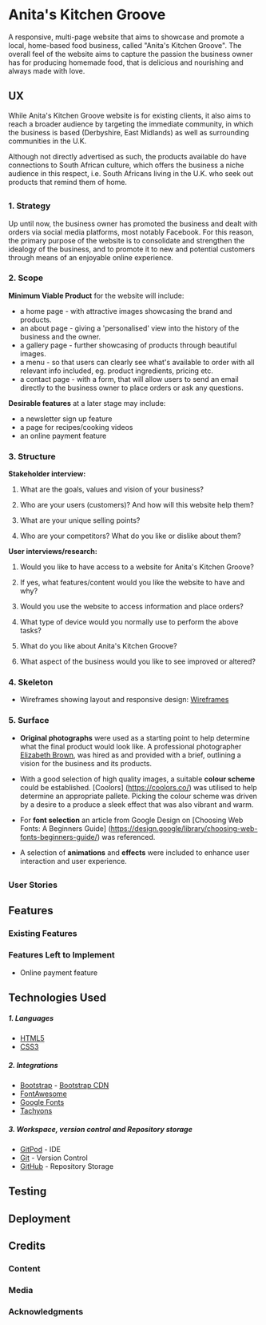 # Anita's Kitchen Groove

A responsive, multi-page website that aims to showcase and promote a local, home-based food business, called "Anita's Kitchen Groove". The overall feel of the website aims to capture the passion the business owner has for producing homemade food, that is delicious and nourishing and always made with love. 

## UX

While Anita's Kitchen Groove website is for existing clients, it also aims to reach a broader audience by targeting the immediate community, in which the business is based (Derbyshire, East Midlands) as well as surrounding communities in the U.K. 

Although not directly advertised as such, the products available do have connections to South African culture, which offers the business a niche audience in this respect, i.e. South Africans living in the U.K. who seek out products that remind them of home. 

##

### 1. Strategy

Up until now, the business owner has promoted the business and dealt with orders via social media platforms, most notably Facebook. For this reason, the primary purpose of the website is to consolidate and strengthen the idealogy of the business, and to promote it to new and potential customers through means of an enjoyable online experience. 

### 2. Scope

**Minimum Viable Product** for the website will include:

* a home page - with attractive images showcasing the brand and products. 
* an about page - giving a 'personalised' view into the history of the business and the owner. 
* a gallery page - further showcasing of products through beautiful images. 
* a menu - so that users can clearly see what's available to order with all relevant info included, eg. product ingredients, pricing etc. 
* a contact page - with a form, that will allow users to send an email directly to the business owner to place orders or ask any questions. 

**Desirable features** at a later stage may include:

* a newsletter sign up feature
* a page for recipes/cooking videos  
* an online payment feature


### 3. Structure

**Stakeholder interview:** 

1. What are the goals, values and vision of your business? 

2. Who are your users (customers)? And how will this website help them? 

3. What are your unique selling points? 

4. Who are your competitors? What do you like or dislike about them?

**User interviews/research:**

1. Would you like to have access to a website for Anita's Kitchen Groove?  

2. If yes, what features/content would you like the website to have and why? 

3. Would you use the website to access information and place orders? 

4. What type of device would you normally use to perform the above tasks?

4. What do you like about Anita's Kitchen Groove? 

5. What aspect of the business would you like to see improved or altered? 

### 4. Skeleton

* Wireframes showing layout and responsive design: [Wireframes](https://github.com/Wingkelinks/anitas_kitchen_groove_MSP1/blob/master/MSP1%20wireframe.pdf)

### 5. Surface

* **Original photographs** were used as a starting point to help determine what the final product would look like. A professional photographer  [Elizabeth Brown](https://www.elizabethbrown.uk/), was hired as and provided with a brief, outlining a vision for the business and its products.

* With a good selection of high quality images, a suitable **colour scheme** could be established. [Coolors] (https://coolors.co/) was utilised to help determine an appropriate pallete. Picking the colour scheme was driven by a desire to a produce a sleek effect that was also vibrant and warm. 

* For **font selection** an article from Google Design on [Choosing Web Fonts: A Beginners Guide] (https://design.google/library/choosing-web-fonts-beginners-guide/) was referenced. 

* A selection of **animations** and **effects** were included to enhance user interaction and user experience.

##

### User Stories 

## 

## Features 

### Existing Features

### Features Left to Implement 

* Online payment feature 

## 

## Technologies Used 
##### 1. Languages

* [HTML5](https://en.wikipedia.org/wiki/HTML5)
* [CSS3](https://en.wikipedia.org/wiki/Cascading_Style_Sheets)

##### 2. Integrations

* [Bootstrap](https://getbootstrap.com/) - [Bootstrap CDN](https://www.bootstrapcdn.com/)
* [FontAwesome](https://fontawesome.com/)
* [Google Fonts](https://fonts.google.com/)
* [Tachyons](https://tachyons.io/)

##### 3. Workspace, version control and Repository storage

* [GitPod](https://github.com/mkuti/corklagos-venture/blob/master/gitpod.io) - IDE
* [Git](https://git-scm.com/) - Version Control
* [GitHub](https://github.com/) - Repository Storage

##

## Testing 

## Deployment 

## Credits
### Content 

### Media 

### Acknowledgments 

##

